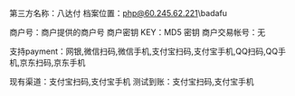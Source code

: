 第三方名称：八达付
档案位置：php@60.245.62.221\badafu

商户号：商户提供的商户号
商户密钥 KEY：MD5 密钥
商户交易帐号：无

支持payment：网银,微信扫码,微信手机,支付宝扫码,支付宝手机,QQ扫码,QQ手机,京东扫码,京东手机

现有渠道：支付宝扫码,支付宝手机
测试到账：支付宝扫码,支付宝手机
